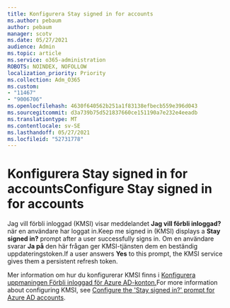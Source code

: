 ```yaml
---
title: Konfigurera Stay signed in for accounts
ms.author: pebaum
author: pebaum
manager: scotv
ms.date: 05/27/2021
audience: Admin
ms.topic: article
ms.service: o365-administration
ROBOTS: NOINDEX, NOFOLLOW
localization_priority: Priority
ms.collection: Adm_O365
ms.custom:
- "11467"
- "9006706"
ms.openlocfilehash: 4630f640562b251a1f83138efbecb559e396d043
ms.sourcegitcommit: d3a739b75d521837660ce151190a7e232e4eeadb
ms.translationtype: MT
ms.contentlocale: sv-SE
ms.lasthandoff: 05/27/2021
ms.locfileid: "52731778"
---
```

# <a name="configure-stay-signed-in-for-accounts"></a><span data-ttu-id="f936a-102">Konfigurera Stay signed in for accounts</span><span class="sxs-lookup"><span data-stu-id="f936a-102">Configure Stay signed in for accounts</span></span>

<span data-ttu-id="f936a-103">Jag vill förbli inloggad (KMSI) visar meddelandet **Jag vill förbli inloggad?** när en användare har loggat in.</span><span class="sxs-lookup"><span data-stu-id="f936a-103">Keep me signed in (KMSI) displays a **Stay signed in?** prompt after a user successfully signs in.</span></span> <span data-ttu-id="f936a-104">Om en användare svarar **Ja på** den här frågan ger KMSI-tjänsten dem en beständig uppdateringstoken.</span><span class="sxs-lookup"><span data-stu-id="f936a-104">If a user answers **Yes** to this prompt, the KMSI service gives them a persistent refresh token.</span></span> 

<span data-ttu-id="f936a-105">Mer information om hur du konfigurerar KMSI finns i [Konfigurera uppmaningen Förbli inloggad för Azure AD-konton.](/azure/active-directory/fundamentals/keep-me-signed-in)</span><span class="sxs-lookup"><span data-stu-id="f936a-105">For more information about configuring KMSI, see [Configure the 'Stay signed in?' prompt for Azure AD accounts](/azure/active-directory/fundamentals/keep-me-signed-in).</span></span>